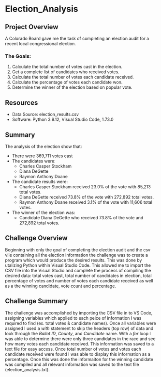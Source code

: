 # Election_Analysis

## Project Overview
A Colorado Board gave me the task of completing an election audit for a recent local congressional election.

### The Goals:
1. Calculate the total number of votes cast in the election.
2. Get a complete list of candidates who received votes.
3. Calculate the total number of votes each candidate received.
4. Calculate the percentage of votes each candidate won.
5. Determine the winner of the election based on popular vote.

## Resources
- Data Source: election_results.csv
- Software: Python 3.9.12, Visual Studio Code, 1.73.0

## Summary
The analysis of the election show that:
- There were 369,711 votes cast
- The candidates were:
    - Charles Casper Stockham
    - Diana DeGette
    - Raymon Anthony Doane
 - The candidate results were:
    - Charles Casper Stockham received 23.0% of the vote with 85,213 total votes. 
    - Diana DeGette received 73.8% of the vote with 272,892 total votes.
    - Raymon Anthony Doane received 3.1% of the vote with 11,606 total votes. 
 - The winner of the election was:
    - Candidate Diana DeGette who received 73.8% of the vote and 272,892 total votes.
    
 ## Challenge Overview
 
Beginning with only the goal of completing the election audit and the csv vile containing all the election information the challenge was to create a program which would produce the desired results. This was done by utalizing Python within Visual Studio Code. This allowed me to import the CSV file into the Visual Studio and complete the process of compiling the desired data: total votes cast, total number of candidates in election, total percentage of votes and number of votes each candidate received as well as a the winning candidate, vote count and percentage.

## Challenge Summary

The challenge was accomplished by importing the CSV file in to VS Code, assigning variables which applied to each peice of information I was required to find (ex. total votes & candidate names). Once all variables were assigned I used a _with_ statement to skip the headers (top row) of data and look through the _Ballot ID_, _County_, and _Candidate_ name. With a _for_ loop I was able to determine there were only three candidates in the race and see how many votes each candidate received. This information was saved to a text file for easy access. Once total number of votes and votes each candidate received were found I was able to display this information as a percentage. Once this was done the informaiton for the winning candidate was compiled and all relevant information was saved to the text file (election_analysis.txt).
